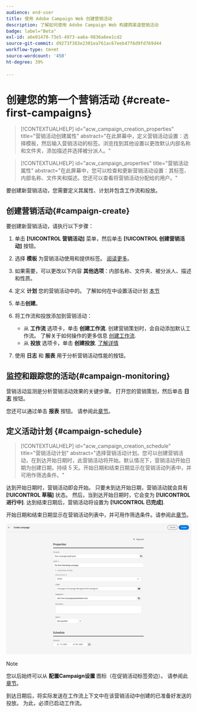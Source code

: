 ```yaml
---
audience: end-user
title: 使用 Adobe Campaign Web 创建营销活动
description: 了解如何使用 Adobe Campaign Web 构建跨渠道营销活动
badge: label="Beta"
exl-id: a6e01470-73e5-4973-aa6a-9836a6ee1cd2
source-git-commit: d9273f383e2301ea761ac67eeb47f6d9fd769d44
workflow-type: tm+mt
source-wordcount: '450'
ht-degree: 39%

---
```



# 创建您的第一个营销活动 {#create-first-campaigns}

>[!CONTEXTUALHELP]
>id="acw_campaign_creation_properties"
>title="营销活动创建属性"
>abstract="在此屏幕中，定义营销活动设置：选择模板，然后输入营销活动的标签。浏览找到其他设置以更改默认内部名称和文件夹，添加描述并选择被分派人。"

>[!CONTEXTUALHELP]
>id="acw_campaign_properties"
>title="营销活动属性"
>abstract="在此屏幕中，您可以检查和更新营销活动设置：其标签、内部名称、文件夹和描述。您还可以查看将营销活动分配给的用户。"

要创建新营销活动，您需要定义其属性、计划并包含工作流和投放。

## 创建营销活动{#campaign-create}

要创建新营销活动，请执行以下步骤：

1. 单击 **[!UICONTROL 营销活动]** 菜单，然后单击 **[!UICONTROL 创建营销活动]** 按钮。
1. 选择 **模板** 为营销活动使用和提供标签。 [阅读更多](manage-campaign-templates.md)。
1. 如果需要，可以更改以下内容 **其他选项**：内部名称、文件夹、被分派人、描述和性质。
1. 定义 **计划** 您的营销活动中的。 了解如何在中设置活动计划 [本节](#campaign-schedule)
1. 单击&#x200B;**创建**。
1. 将工作流和投放添加到营销活动：

   * 从 **工作流** 选项卡，单击 **创建工作流**. 创建营销策划时，会自动添加默认工作流。 了解关于如何操作的更多信息 [创建工作流](../workflows/create-workflow.md).
   * 从 **投放** 选项卡，单击 **创建投放**. [了解详情](../msg/gs-messages.md)

1. 使用 **日志** 和 **报表** 用于分析营销活动性能的按钮。

## 监控和跟踪您的活动{#campaign-monitoring}

营销活动监测是分析营销活动效果的关键步骤。 打开您的营销策划，然后单击 **日志** 按钮。

您还可以通过单击 **报表** 按钮。 请参阅此[章节](../reporting/campaign-reports.md)。


## 定义活动计划 {#campaign-schedule}


>[!CONTEXTUALHELP]
>id="acw_campaign_creation_schedule"
>title="营销活动计划"
>abstract="选择营销活动计划。您可以创建营销活动，在到达开始日期时，此营销活动将开始。默认情况下，营销活动开始日期为创建日期，持续 5 天。开始日期和结束日期显示在营销活动列表中，并可用作筛选条件。"


达到开始日期时，营销活动即会开始。 只要未到达开始日期，营销活动就会具有 **[!UICONTROL 草稿]** 状态。 然后，当到达开始日期时，它会变为 **[!UICONTROL 进行中]**. 达到结束日期后，营销活动将设置为 **[!UICONTROL 已完成]**.

开始日期和结束日期显示在营销活动列表中，并可用作筛选条件。请参阅此[章节](manage-campaigns.md#access-campaigns)。

![定义营销活动属性](assets/campaign-properties.png)

>[!NOTE]
>
>您以后始终可以从 **配置Campaign设置** 图标（在促销活动标签旁边）。 请参阅此[章节](gs-campaigns.md#campaign-dashboard)。

到达日期后，将实际发送在工作流上下文中在该营销活动中创建的已准备好发送的投放。 为此，必须已启动工作流。


<!--
    +++WORKF
++screen
## Create a cross-channel campaign {#cross-channel-campaign}


In a cross-channel campaign, a single marketing communication uses different channels. Data is passed between the channels. The customer receives communication through multiple channels based on, for example, their interaction with the previous communication.

-->
<!--
existing campaign: settings button -> properties like when creation
schedule in header


About plans, programs and campaigns
Adobe Campaign allows you to plan marketing campaigns in which you can create and manage different types of activities: emails, SMS messages, push notifications, workflows, landing pages. These campaigns and their contents can be gathered into programs.

The programs and campaigns allow you to regroup and view the different marketing activities that are linked to them.

A program may contain other programs as well as campaigns, workflows, and landing pages. It appears in the timeline and help you organize your marketing activities: you can separate them by country, by brand, by unit, etc.
A campaign enables you to gather all the marketing activities of your choice under a single entity. A campaign may contain emails, SMS, push notifications, direct mails, workflows, and landing pages.
To better organize your marketing plans, Adobe recommends the following hierarchy: Program > Sub-programs > Campaigns > Workflows > Deliveries.

Reports on programs and campaigns allow you to analyze their impact. For example, you can build reports at the campaign level to aggregate data on all deliveries contained in that campaign.

Related topics:

Timeline
About dynamic reports
Creating a campaign
In programs and sub-programs, you can add campaigns. Campaigns can contain marketing activities such as emails, SMS, push notifications, workflows, and landing pages.

From the Adobe Campaign home page, select the Programs & Campaigns card and access a program or sub-program.

Click on the Create button and select Campaign.

In the Creation mode screen, select a campaign type.



The campaign types available are based on templates defined in Resources > Templates > Campaign templates. For more on this, refer to the Managing templates section.

In the Properties screen, enter the name and ID of the campaign.

Select a start and end date to your campaign. These dates only apply to the campaign itself.



Click on Create to confirm the creation of the campaign.

The campaign is created and displayed. Use the Create button to add marketing activities to your campaign.

NOTE
Depending on your license agreement, you may access only some of these activities.

You can also create a campaign from the marketing activity list. You can choose to link the marketing activity to a parent program or sub-program via the properties window of the campaign.


Programs and campaigns icons and statuses
Each program and each campaign in the list has a visual symbol and an icon whose color indicates the execution status. This status depends on the validity period of the program or the campaign.

Gray: the program/campaign has not yet started - Editing status.
Blue: the program/campaign is in progress - In progress status.
Green: the program/campaign has finished - Finished status. By default, the current date is automatically shown as the validity start date and the end date is calculated according to the start date (D+186 days). You can change these dates in the program or campaign properties.


Business.Adobe.com resources
-->
